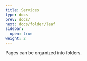 ```yaml
---
title: Services
type: docs
prev: docs/
next: docs/folder/leaf
sidebar:
  open: true
weight: 2
---
```


Pages can be organized into folders.
